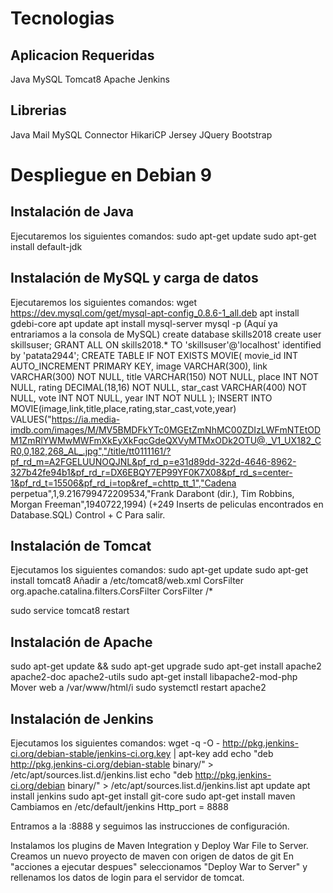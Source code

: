 # Tecnologias
## Aplicacion Requeridas
Java
MySQL
Tomcat8
Apache
Jenkins

## Librerias
Java Mail
MySQL Connector
HikariCP
Jersey
JQuery
Bootstrap


# Despliegue en Debian 9
## Instalación de Java
Ejecutaremos los siguientes comandos:
	sudo apt-get update
	sudo apt-get install default-jdk
	
## Instalación de MySQL y carga de datos
Ejecutaremos los siguientes comandos:
	wget https://dev.mysql.com/get/mysql-apt-config_0.8.6-1_all.deb
	apt install gdebi-core
	apt update
	apt install mysql-server
	mysql -p (Aquí ya entrariamos a la consola de MySQL)
	create database skills2018
	create user skillsuser;
	GRANT ALL ON skills2018.* TO 'skillsuser'@'localhost' identified by 'patata2944';
	CREATE TABLE IF NOT EXISTS MOVIE(
		movie_id INT AUTO_INCREMENT PRIMARY KEY,
		image VARCHAR(300),
		link VARCHAR(300) NOT NULL,
		title VARCHAR(150) NOT NULL,
		place INT NOT NULL,
		rating DECIMAL(18,16) NOT NULL,
		star_cast VARCHAR(400) NOT NULL,
		vote INT NOT NULL,
		year INT NOT NULL
		);
	INSERT INTO MOVIE(image,link,title,place,rating,star_cast,vote,year) VALUES("https://ia.media-imdb.com/images/M/MV5BMDFkYTc0MGEtZmNhMC00ZDIzLWFmNTEtODM1ZmRlYWMwMWFmXkEyXkFqcGdeQXVyMTMxODk2OTU@._V1_UX182_CR0,0,182,268_AL_.jpg","/title/tt0111161/?pf_rd_m=A2FGELUUNOQJNL&pf_rd_p=e31d89dd-322d-4646-8962-327b42fe94b1&pf_rd_r=DX6EBQY7EP99YF0K7X08&pf_rd_s=center-1&pf_rd_t=15506&pf_rd_i=top&ref_=chttp_tt_1","Cadena perpetua",1,9.216799472209534,"Frank Darabont (dir.), Tim Robbins, Morgan Freeman",1940722,1994)
	(+249 Inserts de peliculas encontrados en Database.SQL)
Control + C Para salir.

## Instalación de Tomcat
Ejecutamos los siguientes comandos:
	sudo apt-get update
	sudo apt-get install tomcat8
Añadir a /etc/tomcat8/web.xml
     <filter>
       <filter-name>CorsFilter</filter-name>
       <filter-class>org.apache.catalina.filters.CorsFilter</filter-class>
     </filter>
     <filter-mapping>
       <filter-name>CorsFilter</filter-name>
       <url-pattern>/*</url-pattern>
     </filter-mapping>

sudo service tomcat8 restart

## Instalación de Apache
sudo apt-get update && sudo apt-get upgrade
sudo apt-get install apache2 apache2-doc apache2-utils
sudo apt-get install libapache2-mod-php
Mover web a /var/www/html/i
sudo systemctl restart apache2

## Instalación de Jenkins
Ejecutamos los siguientes comandos:
	wget -q -O - http://pkg.jenkins-ci.org/debian-stable/jenkins-ci.org.key | apt-key add 
	echo "deb http://pkg.jenkins-ci.org/debian-stable binary/" > /etc/apt/sources.list.d/jenkins.list
	echo "deb http://pkg.jenkins-ci.org/debian binary/" > /etc/apt/sources.list.d/jenkins.list
	apt update
	apt install jenkins
	sudo apt-get install git-core
	sudo apt-get install maven
Cambiamos en /etc/default/jenkins Http_port = 8888

Entramos a la <ip>:8888 y seguimos las instrucciones de configuración.

Instalamos los plugins de Maven Integration y Deploy War File to Server.
Creamos un nuevo proyecto de maven con origen de datos de git
En "acciones a ejecutar despues" seleccionamos "Deploy War to Server" y rellenamos los datos de login para el servidor de tomcat.

	

